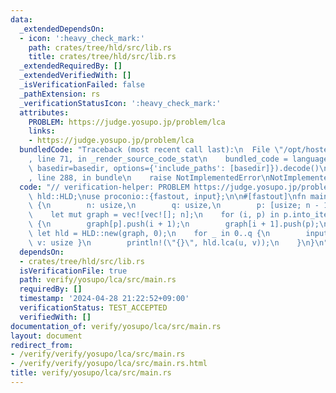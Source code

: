 ```yaml
---
data:
  _extendedDependsOn:
  - icon: ':heavy_check_mark:'
    path: crates/tree/hld/src/lib.rs
    title: crates/tree/hld/src/lib.rs
  _extendedRequiredBy: []
  _extendedVerifiedWith: []
  _isVerificationFailed: false
  _pathExtension: rs
  _verificationStatusIcon: ':heavy_check_mark:'
  attributes:
    PROBLEM: https://judge.yosupo.jp/problem/lca
    links:
    - https://judge.yosupo.jp/problem/lca
  bundledCode: "Traceback (most recent call last):\n  File \"/opt/hostedtoolcache/Python/3.10.14/x64/lib/python3.10/site-packages/onlinejudge_verify/documentation/build.py\"\
    , line 71, in _render_source_code_stat\n    bundled_code = language.bundle(stat.path,\
    \ basedir=basedir, options={'include_paths': [basedir]}).decode()\n  File \"/opt/hostedtoolcache/Python/3.10.14/x64/lib/python3.10/site-packages/onlinejudge_verify/languages/rust.py\"\
    , line 288, in bundle\n    raise NotImplementedError\nNotImplementedError\n"
  code: "// verification-helper: PROBLEM https://judge.yosupo.jp/problem/lca\n\nuse\
    \ hld::HLD;\nuse proconio::{fastout, input};\n\n#[fastout]\nfn main() {\n    input!\
    \ {\n        n: usize,\n        q: usize,\n        p: [usize; n - 1],\n    }\n\
    \    let mut graph = vec![vec![]; n];\n    for (i, p) in p.into_iter().enumerate()\
    \ {\n        graph[p].push(i + 1);\n        graph[i + 1].push(p);\n    }\n   \
    \ let hld = HLD::new(graph, 0);\n    for _ in 0..q {\n        input! { u: usize,\
    \ v: usize }\n        println!(\"{}\", hld.lca(u, v));\n    }\n}\n"
  dependsOn:
  - crates/tree/hld/src/lib.rs
  isVerificationFile: true
  path: verify/yosupo/lca/src/main.rs
  requiredBy: []
  timestamp: '2024-04-28 21:22:52+09:00'
  verificationStatus: TEST_ACCEPTED
  verifiedWith: []
documentation_of: verify/yosupo/lca/src/main.rs
layout: document
redirect_from:
- /verify/verify/yosupo/lca/src/main.rs
- /verify/verify/yosupo/lca/src/main.rs.html
title: verify/yosupo/lca/src/main.rs
---
```

